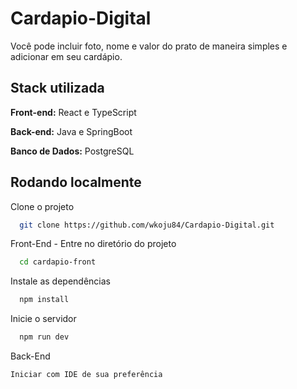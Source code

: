 # Cardapio-Digital

Você pode incluir foto, nome e valor do prato de maneira simples e adicionar em seu cardápio.
## Stack utilizada

**Front-end:** React e TypeScript

**Back-end:** Java e SpringBoot

**Banco de Dados:** PostgreSQL


## Rodando localmente

Clone o projeto

```bash
  git clone https://github.com/wkoju84/Cardapio-Digital.git
```
Front-End -
Entre no diretório do projeto

```bash
  cd cardapio-front
```

Instale as dependências

```bash
  npm install
```

Inicie o servidor

```bash
  npm run dev
```

Back-End
```bash
Iniciar com IDE de sua preferência

